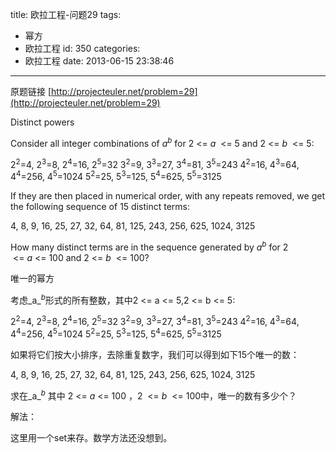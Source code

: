 title: 欧拉工程-问题29
tags:
  - 幂方
  - 欧拉工程
id: 350
categories:
  - 欧拉工程
date: 2013-06-15 23:38:46
---

原题链接 [http://projecteuler.net/problem=29](http://projecteuler.net/problem=29)



Distinct powers




Consider all integer combinations of _a_<sup>_b_</sup> for 2 <= _a_  <= 5 and 2 <= _b_  <= 5:

2<sup>2</sup>=4, 2<sup>3</sup>=8, 2<sup>4</sup>=16, 2<sup>5</sup>=32
3<sup>2</sup>=9, 3<sup>3</sup>=27, 3<sup>4</sup>=81, 3<sup>5</sup>=243
4<sup>2</sup>=16, 4<sup>3</sup>=64, 4<sup>4</sup>=256, 4<sup>5</sup>=1024
5<sup>2</sup>=25, 5<sup>3</sup>=125, 5<sup>4</sup>=625, 5<sup>5</sup>=3125

If they are then placed in numerical order, with any repeats removed, we get the following sequence of 15 distinct terms:

4, 8, 9, 16, 25, 27, 32, 64, 81, 125, 243, 256, 625, 1024, 3125

How many distinct terms are in the sequence generated by _a_<sup>_b_</sup> for 2  <= _a_ <= 100 and 2 <= _b_  <= 100?

唯一的幂方

考虑_a_<sup>_b_</sup>形式的所有整数，其中2 <= a <= 5,2 <= b <= 5:

2<sup>2</sup>=4, 2<sup>3</sup>=8, 2<sup>4</sup>=16, 2<sup>5</sup>=32
3<sup>2</sup>=9, 3<sup>3</sup>=27, 3<sup>4</sup>=81, 3<sup>5</sup>=243
4<sup>2</sup>=16, 4<sup>3</sup>=64, 4<sup>4</sup>=256, 4<sup>5</sup>=1024
5<sup>2</sup>=25, 5<sup>3</sup>=125, 5<sup>4</sup>=625, 5<sup>5</sup>=3125

如果将它们按大小排序，去除重复数字，我们可以得到如下15个唯一的数：

4, 8, 9, 16, 25, 27, 32, 64, 81, 125, 243, 256, 625, 1024, 3125

求在_a_<sup>_b_</sup> 其中 2 <= _a_ <= 100 ，2  <= _b_  <= 100中，唯一的数有多少个？

解法：

这里用一个set来存。数学方法还没想到。

